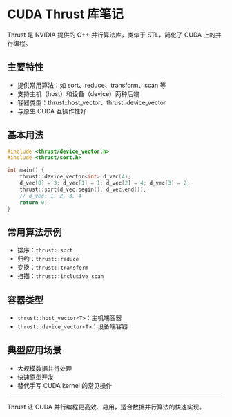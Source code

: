 # CUDA Thrust 库笔记

Thrust 是 NVIDIA 提供的 C++ 并行算法库，类似于 STL，简化了 CUDA 上的并行编程。

## 主要特性
- 提供常用算法：如 sort、reduce、transform、scan 等
- 支持主机（host）和设备（device）两种后端
- 容器类型：thrust::host_vector、thrust::device_vector
- 与原生 CUDA 互操作性好

## 基本用法
```cpp
#include <thrust/device_vector.h>
#include <thrust/sort.h>

int main() {
	thrust::device_vector<int> d_vec(4);
	d_vec[0] = 3; d_vec[1] = 1; d_vec[2] = 4; d_vec[3] = 2;
	thrust::sort(d_vec.begin(), d_vec.end());
	// d_vec: 1, 2, 3, 4
	return 0;
}
```

## 常用算法示例
- 排序：`thrust::sort`
- 归约：`thrust::reduce`
- 变换：`thrust::transform`
- 扫描：`thrust::inclusive_scan`

## 容器类型
- `thrust::host_vector<T>`：主机端容器
- `thrust::device_vector<T>`：设备端容器

## 典型应用场景
- 大规模数据并行处理
- 快速原型开发
- 替代手写 CUDA kernel 的常见操作

---

Thrust 让 CUDA 并行编程更高效、易用，适合数据并行算法的快速实现。

